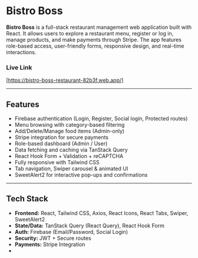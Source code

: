 # Bistro Boss 

**Bistro Boss** is a full-stack restaurant management web application built with React. It allows users to explore a restaurant menu, register or log in, manage products, and make payments through Stripe. The app features role-based access, user-friendly forms, responsive design, and real-time interactions.

###  Live Link

 [https://bistro-boss-restaurant-82b3f.web.app/]

---

##  Features

-  Firebase authentication (Login, Register, Social login, Protected routes)
-  Menu browsing with category-based filtering
-  Add/Delete/Manage food items (Admin-only)
-  Stripe integration for secure payments
-  Role-based dashboard (Admin / User)
-  Data fetching and caching via TanStack Query
-  React Hook Form + Validation + reCAPTCHA
-  Fully responsive with Tailwind CSS
-  Tab navigation, Swiper carousel & animated UI
-  SweetAlert2 for interactive pop-ups and confirmations

---

##  Tech Stack

- **Frontend:** React, Tailwind CSS, Axios, React Icons, React Tabs, Swiper, SweetAlert2
- **State/Data:** TanStack Query (React Query), React Hook Form
- **Auth:** Firebase (Email/Password, Social Login)
- **Security:** JWT + Secure routes
- **Payments:** Stripe Integration
- 
